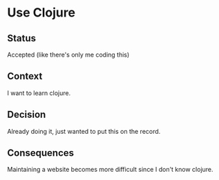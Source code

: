 # Use Clojure

## Status
Accepted (like there's only me coding this)

## Context
I want to learn clojure.

## Decision
Already doing it, just wanted to put this on the record.

## Consequences
Maintaining a website becomes more difficult since I don't know clojure.